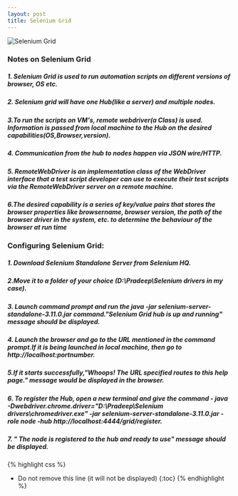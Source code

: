 ```yaml
---
layout: post
title: Selenium Grid
---
```


![Selenium Grid]({{site.baseurl}}/images/seleniumgrid.png)


### Notes on Selenium Grid
##### 1. Selenium Grid is used to run automation scripts on different versions of browser, OS etc.
##### 2. Selenium grid will have one Hub(like a server) and multiple nodes.

##### 3.To run the scripts on VM's, remote webdriver(a Class) is used. Information is passed from local   machine to the Hub on the desired capabilities(OS,Browser,version).

##### 4. Communication from the hub to nodes happen via JSON wire/HTTP.

##### 5. RemoteWebDriver is an implementation class of the WebDriver interface that a test script developer can use to execute their test scripts via the RemoteWebDriver server on a remote machine.

##### 6.The desired capability is a series of key/value pairs that stores the browser properties like browsername, browser version, the path of the browser driver in the system, etc. to determine the behaviour of the browser at run time





### Configuring Selenium Grid:
##### 1. Download Selenium Standalone Server from Selenium HQ.
##### 2.Move it to a folder of your choice (D:\Pradeep\Selenium drivers in my case).
##### 3. Launch command prompt and run the java -jar selenium-server-standalone-3.11.0.jar    command."Selenium Grid hub is up and running" message should be displayed.

##### 4. Launch the browser and go to the URL mentioned in the command prompt.If it is being    launched in local machine, then go to http://localhost:portnumber.

##### 5.If it starts successfully,"Whoops! The URL specified routes to this help page." message   would be displayed in the browser.

##### 6. To register the Hub, open a new terminal and give the command - java -Dwebdriver.chrome.driver="D:\Pradeep\Selenium drivers\chromedriver.exe" -jar selenium-server-standalone-3.11.0.jar -role node -hub http://localhost:4444/grid/register.

##### 7. " The node is registered to the hub and ready to use" message should be displayed.

{% highlight css %}
* Do not remove this line (it will not be displayed) 
{:toc}
{% endhighlight %}
